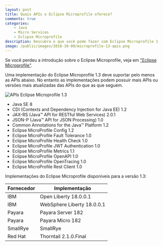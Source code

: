 ```yaml
---
layout: post
title: Quais APIs o Eclipse Microprofile oferece?
comments: true
categories: 
    - Java
    - Micro Services
    - Eclipse Microprofile
description: Descubra o que você pode fazer com Eclipse Microprofile 1.3.
image: /public/images/2018-10-09/microprofile-13-apis.png
---
```


Se você perdeu a introdução sobre o Eclipse Microprofile, veja em ["Eclipse Microprofile"](2018-10-06-eclipse-microprofile).

Uma implementação do Eclipse Microprofile 1.3 deve suportar pelo menos as APIs abaixo. No entanto as implementações podem possuir mais APIs ou versões mais atualizadas das APIs do que as que seguem.

![APIs  Eclipse Microprofile 1.3]({{site.baseurl}}/public/images/2018-10-09/microprofile-13-apis.png)

* Java SE 8
* CDI (Contexts and Dependency Injection for Java EE) 1.2
* JAX-RS (Java™ API for RESTful Web Services) 2.0.1
* JSON-P (Java™ API for JSON Processing) 1.0
* Common Annotations for the Java™ Platform 1.2
* Eclipse MicroProfile Config 1.2
* Eclipse MicroProfile Fault Tolerance 1.0
* Eclipse MicroProfile Health Check 1.0
* Eclipse MicroProfile JWT Authentication 1.0
* Eclipse MicroProfile Metrics 1.1
* Eclipse MicroProfile OpenAPI 1.0
* Eclipse MicroProfile OpenTracing 1.0
* Eclipse MicroProfile Rest Client 1.0

Implementações do Eclipse Microprofile disponíveis para a versão 1.3:

| Fornecedor | Implementação |
|--- |--- |
| IBM | Open Liberty 18.0.0.1 |
| IBM | WebSphere Liberty 18.0.0.1 |
| Payara | Payara Server 182 |
| Payara | Payara Micro 182 |
| SmallRye | SmallRye |
| Red Hat | Thorntail 2.1.0.Final|